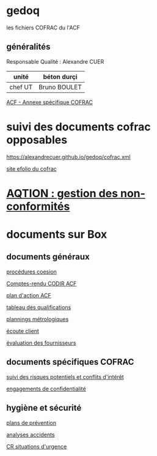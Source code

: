 # gedoq

les fichiers COFRAC du l'ACF

## généralités

Responsable Qualité : Alexandre CUER 

unité | béton durçi
---|--
chef UT | Bruno BOULET

[ACF - Annexe spécifique COFRAC](ACF.P.001_annexe_specifique_COFRAC.md)

# suivi des documents cofrac opposables

https://alexandrecuer.github.io/gedoq/cofrac.xml

[site efolio du cofrac](https://efolio.cofrac.fr/)

# [AQTION : gestion des non-conformités](https://aqtion.cerema.fr) 

# documents sur Box

## documents généraux

[procédures coesion](https://cerema.app.box.com/file/1337604093072)

[Comptes-rendu CODIR ACF](https://cerema.app.box.com/folder/136898846461)

[plan d'action ACF](https://cerema.app.box.com/folder/145283685567)

[tableau des qualifications](https://cerema.app.box.com/folder/128105370024)

[plannings métrologiques](https://cerema.app.box.com/folder/128105370024)

[écoute client](https://cerema.app.box.com/folder/127812808800)

[évaluation des fournisseurs](https://cerema.app.box.com/folder/127878168176)

## documents spécifiques COFRAC

[suivi des risques potentiels et conflits d'intérêt](https://cerema.app.box.com/file/794238570388)

[engagements de confidentialité](https://cerema.app.box.com/folder/127823900752)

## hygiène et sécurité

[plans de prévention](https://cerema.app.box.com/folder/127924986150)

[analyses accidents](https://cerema.app.box.com/folder/127811020615)

[CR situations d'urgence](https://cerema.app.box.com/folder/128177787247)







